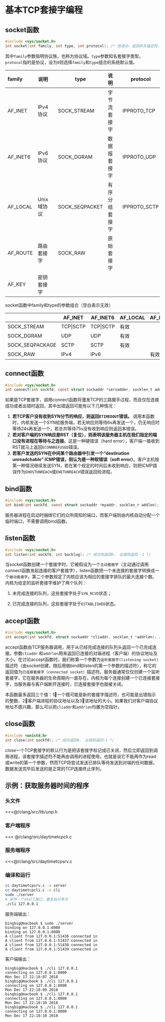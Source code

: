 # 基本TCP套接字编程

## socket函数
```c
#include <sys/socket.h>
int socket(int family, int type, int protocol); /* 若成功，返回非负描述符，若出错返回-1 */
```

其中`family`参数指明协议族，也称为协议域。`type`参数知名套接字类型。`protocol`指的是协议，设为`0`则选择`family`和`type`组合的系统默认值。



| family   | 说明      |      | type           | 说明      |      | protocol     | 说明       |
| :------- | ------- | ---- | -------------- | ------- | ---- | ------------ | -------- |
| AF_INET  | IPv4协议  |      | SOCK_STREAM    | 字节流套接字  |      | IPPROTO_TCP  | TCP传输协议  |
| AF_INET6 | IPv6协议  |      | SOCK_DGRAM     | 数据报套接字  |      | IPPROTO_UDP  | UDP传输协议  |
| AF_LOCAL | Unix域协议 |      | SOCK_SEQPACKET | 有序分组套接字 |      | IPPROTO_SCTP | SCTP传输协议 |
| AF_ROUTE | 路由套接字   |      | SOCK_RAW       | 原始套接字   |      |              |          |
| AF_KEY   | 密钥套接字   |      |                |         |      |              |          |



socket函数中family和type的参数组合（空白表示无效）

|                 | AF_INET   | AF_INET6  | AF_LOCAL | AF_ROUTE | AF_KEY |
| --------------- | --------- | --------- | -------- | -------- | ------ |
| SOCK_STREAM     | TCP\|SCTP | TCP\|SCTP | 有效       |          |        |
| SOCK_DGRAM      | UDP       | UDP       | 有效       |          |        |
| SOCK_SEQPACKAGE | SCTP      | SCTP      | 有效       |          |        |
| SOCK_RAW        | IPv4      | IPv6      |          | 有效       | 有效     |



## connect函数

```c
#include <sys/socket.h>
int connect(int sockfd, const struct sockaddr *servadder, socklen_t addrlen); /* 成功返回0，若出错返回 -1 */
```

如果是TCP套接字，调用connect函数将激发TCP的三路握手过程，而且仅在连接成功或者出错时返回，其中出错返回可能有以下几种情况：

1. **若TCP客户没有收到SYN分节的响应，则返回`ETIMEDOUT`错误。** 调用本函数时，内核发送一个SYN给服务端，若无响应则等待6s再发送一个，仍无响应时等待24s再发送一个，若总共等待75s没有收到响应则返回本错误。
2. **若对客户端的SYN响应是RST（复位），则表明该服务器主机在我们指定的端口没有进程在等待与之连接**。这是一种硬错误（hard error），客户端一接收到RST就马上返回`ECONNREFUSED`错误。
3. **若客户发送的SYN在中间某个路由器中引发一个“destination unreadchable” ICMP错误，则认为是一种软错误（soft error）**。客户主机按第一种情况继续发送SYN，若在某个规定的时间后未收到响应，则把ICMP错误作为`EHOSTUNREACH`或`ENETUNREACH`错误返回给进程。


## bind函数

```c
#include <sys/socket.h>
int bind(int sockfd, const struct sockaddr *myaddr, socklen_r addlen); /* 若成功则为0，出错返回 -1 */
```

服务器进程在启动时捆绑它们的众所周知的端口，而客户端则由内核自动分配一个临时端口，不需要调用bind函数。



## listen函数

```c
#include <sys/socket.h>
int listen(int sockfd, int backlog); /* 成功则返回0， 出错则返回 -1 */
```

当socket函数创建一个套接字时，它被假设为一个`主动套接字`（主动通过调用connect函数发起连接的客户套接字），listen函数把一个未连接的套接字转换成一个`被动套接字`。第二个参数规定了内核应该为相应的套接字排队的最大连接个数。内核为给定的监听套接字维护了两个队列：

1. 未完成连接的队列，这些套接字处于`SYN_RCVD`状态；

2. 已完成连接的队列，这些套接字处于`ESTABLISHED`状态。

## ​accept函数

```c
#include <sys/socket.h>
int accept(int sockfd, struct sockaddr *cliaddr, socklen_t *addrlen); /* 成功返回非负描述符，若出错则返回-1 */
```

accept函数由TCP服务器调用，用于从已经完成连接的队列头返回一个已完成连接。参数`cliaddr`	和`addrlen`用来返回已连接的对端进程（客户端）的协议地址及大小。在讨论accept函数时，我们称第一个参数为`监听套接字(listening socket)`描述符（由socket创建，随后用做bind和listen的第一个参数的描述符），称它的返回值为`已连接套接字（connected socket）`描述符。服务器通常仅仅创建一个监听套接字，它在服务器的生命周期内一直存在。内核为每个连接创建一个已连接套接字，当服务器与客户端断开连接时，已连接套接字也就被关闭。

本函数最多返回三个值：1⃣️一个既可能是新的套接字描述符，也可能是出错指示的整数、2⃣️客户端进程的协议地址以及3⃣️该地址的大小。如果我们对客户端协议地址不感兴趣，那么可以把`cliaddr`和`addrlen`均置为空指针。

## close函数

```c
#include <unistd.h>
int close(int sockfd); /* 成功返回0， 出错则返回-1 */
```

close一个TCP套接字的默认行为是把该套接字标记成已关闭，然后立即返回到调用进程，该套接字描述符不能再由调用的进程使用，也就是说它不能再作为read或write的第一个参数，然而TCP将尝试发送已排队等待发送到对端的任何数据，数据发送完毕后发送的是正常的TCP连接终止序列。

## 示例：获取服务器时间的程序

### 头文件
<<<@/clang/src/lib/unp.h

### 客户端程序
<<< @/clang/src/daytimetcpcli.c

### 服务端程序
<<<@/clang/src/daytimetcpsrv.c

### 编译和运行
```bash
cc daytimetcpsrv.c -o server
cc daytimetcpcli.c -o cli
sudo ./server
# 另外一个shell窗口，重复执行多次
./cli 127.0.0.1
```

服务端输出：
```
bingbig@macbook $ sudo ./server
binding on 127.0.0.1:8000
binding on 127.0.0.1:8000
A client from 127.0.0.1:51436 connected in
A client from 127.0.0.1:51437 connected in
A client from 127.0.0.1:51438 connected in
A client from 127.0.0.1:51439 connected in
```

客户端输出：
```
bingbig@macbook $ ./cli 127.0.0.1
connecting on 127.0.0.1:8000
Mon Dec 17 22:18:07 2018
bingbig@macbook $ ./cli 127.0.0.1
connecting on 127.0.0.1:8000
Mon Dec 17 22:18:09 2018
bingbig@macbook $ ./cli 127.0.0.1
connecting on 127.0.0.1:8000
Mon Dec 17 22:18:10 2018
bingbig@macbook $ ./cli 127.0.0.1
connecting on 127.0.0.1:8000
Mon Dec 17 22:18:10 2018
```
